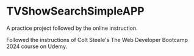 # TVShowSearchSimpleAPP

A practice project followed by the online instruction.

Followed the instructions of Colt Steele's The Web Developer Bootcamp 2024 course on Udemy.
